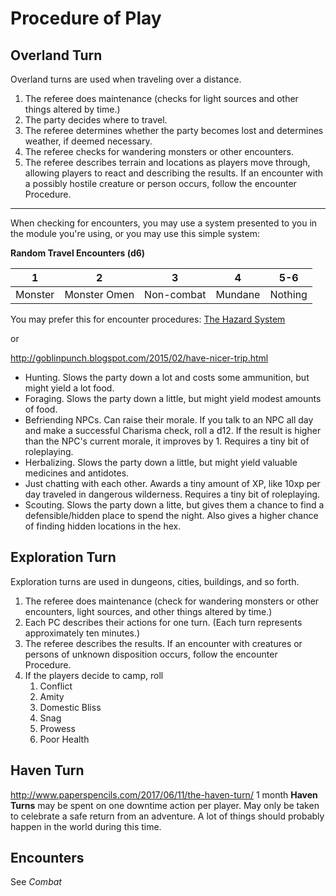 # Procedure of Play

## Overland Turn

Overland turns are used when traveling over a distance.

1. The referee does maintenance (checks for light sources and other things altered by time.)
2. The party decides where to travel.
3. The referee determines whether the party becomes lost and determines weather, if deemed necessary.
4. The referee checks for wandering monsters or other encounters. 
5. The referee describes terrain and locations as players move through, allowing players to react and describing the results. If an encounter with a possibly hostile creature or person occurs, follow the encounter Procedure.

------

When checking for encounters, you may use a system presented to you in the module you're using, or you may use this simple system:

**Random Travel Encounters (d6)**

| 1       | 2            | 3          | 4       | 5-6     |
| ------- | ------------ | ---------- | ------- | ------- |
| Monster | Monster Omen | Non-combat | Mundane | Nothing |

You may prefer this
for encounter procedures: [The Hazard System](http://www.necropraxis.com/2017/11/22/hazard-system-v0-3/)

or

http://goblinpunch.blogspot.com/2015/02/have-nicer-trip.html 

- Hunting.  Slows the party down a lot and costs some ammunition, but might yield a lot food.
- Foraging.  Slows the party down a little, but might yield modest amounts of food.
- Befriending NPCs.  Can raise their morale.  If you talk to an NPC all day and make a successful Charisma check, roll a d12.  If the result is higher than the NPC's current morale, it improves by 1.  Requires a tiny bit of roleplaying.
- Herbalizing.  Slows the party down a little, but might yield valuable medicines and antidotes.
- Just chatting with each other.  Awards a tiny amount of XP, like 10xp per day traveled in dangerous wilderness.  Requires a tiny bit of roleplaying.
- Scouting.  Slows the party down a litte, but gives them a chance to find a defensible/hidden place to spend the night.  Also gives a higher chance of finding hidden locations in the hex.

## Exploration Turn

Exploration turns are used in dungeons, cities, buildings, and so forth.

1. The referee does maintenance (check for wandering monsters or other encounters, light sources, and other things altered by time.)
2. Each PC describes their actions for one turn. (Each turn represents approximately ten minutes.)
3. The referee describes the results. If an encounter with creatures or persons of unknown disposition occurs, follow the encounter Procedure.
4. If the players decide to camp, roll
   1. Conflict
   2. Amity
   3. Domestic Bliss
   4. Snag
   5. Prowess
   6. Poor Health 

## Haven Turn

http://www.paperspencils.com/2017/06/11/the-haven-turn/
1 month **Haven Turns** may be spent on one downtime action per player. May only be taken to celebrate a safe return from an adventure. A lot of things should probably happen in the world during this time.

## Encounters

See *Combat*